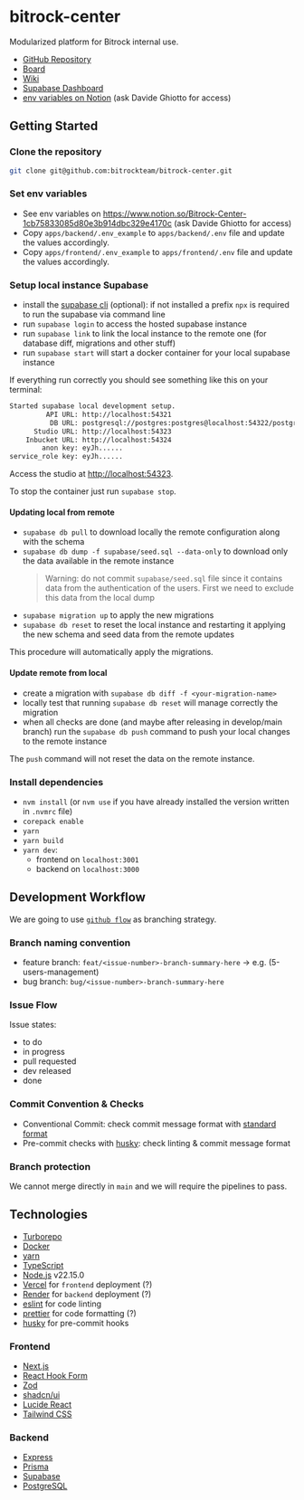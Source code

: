 # bitrock-center

Modularized platform for Bitrock internal use.

- [GitHub Repository](https://github.com/bitrockteam/bitrock-center)
- [Board](https://github.com/orgs/bitrockteam/projects/42/views/1)
- [Wiki](https://github.com/bitrockteam/bitrock-center/wiki)
- [Supabase Dashboard](https://supabase.com/dashboard/project/srefiqyvwyenjzzcqivd)
- [env variables on Notion](https://www.notion.so/Bitrock-Center-1cb75833085d80e3b914dbc329e4170c) (ask Davide Ghiotto
  for access)

## Getting Started

### Clone the repository

```bash
git clone git@github.com:bitrockteam/bitrock-center.git
```

### Set env variables

- See env variables on https://www.notion.so/Bitrock-Center-1cb75833085d80e3b914dbc329e4170c (ask Davide Ghiotto for
  access)
- Copy `apps/backend/.env_example` to `apps/backend/.env` file and update the values accordingly.
- Copy `apps/frontend/.env_example` to `apps/frontend/.env` file and update the values accordingly.

### Setup local instance Supabase

- install the [supabase cli](https://supabase.com/docs/guides/local-development/cli/getting-started#updating-the-supabase-cli) (optional): if not installed a prefix `npx` is required to run the supabase via command line
- run `supabase login` to access the hosted supabase instance
- run `supabase link` to link the local instance to the remote one (for database diff, migrations and other stuff)
- run `supabase start` will start a docker container for your local supabase instance

If everything run correctly you should see something like this on your terminal:

```bash
Started supabase local development setup.
         API URL: http://localhost:54321
          DB URL: postgresql://postgres:postgres@localhost:54322/postgres
      Studio URL: http://localhost:54323
    Inbucket URL: http://localhost:54324
        anon key: eyJh......
service_role key: eyJh......
```

Access the studio at [http://localhost:54323](http://localhost:54323).

To stop the container just run `supabase stop`.

#### Updating local from remote

- `supabase db pull` to download locally the remote configuration along with the schema
- `supabase db dump -f supabase/seed.sql --data-only` to download only the data available in the remote instance
  > Warning: do not commit `supabase/seed.sql` file since it contains data from the authentication of the users. First we need to exclude this data from the local dump
- `supabase migration up` to apply the new migrations
- `supabase db reset` to reset the local instance and restarting it applying the new schema and seed data from the remote updates

This procedure will automatically apply the migrations.

#### Update remote from local

- create a migration with `supabase db diff -f <your-migration-name>`
- locally test that running `supabase db reset` will manage correctly the migration
- when all checks are done (and maybe after releasing in develop/main branch) run the `supabase db push` command to push your local changes to the remote instance

The `push` command will not reset the data on the remote instance.

### Install dependencies

- `nvm install` (or `nvm use` if you have already installed the version written in `.nvmrc` file)
- `corepack enable`
- `yarn`
- `yarn build`
- `yarn dev`:
  - frontend on `localhost:3001`
  - backend on `localhost:3000`

## Development Workflow

We are going to use [`github flow`](https://docs.github.com/en/get-started/using-github/github-flow) as branching
strategy.

### Branch naming convention

- feature branch: `feat/<issue-number>-branch-summary-here` -> e.g. (5-users-management)
- bug branch: `bug/<issue-number>-branch-summary-here`

### Issue Flow

Issue states:

- to do
- in progress
- pull requested
- dev released
- done

### Commit Convention & Checks

- Conventional Commit: check commit message format
  with [standard format](https://www.conventionalcommits.org/en/v1.0.0/)
- Pre-commit checks with [husky](https://www.npmjs.com/package/husky): check linting & commit message format

### Branch protection

We cannot merge directly in `main` and we will require the pipelines to pass.

## Technologies

- [Turborepo](https://turborepo.com/docs)
- [Docker](https://www.docker.com/)
- [yarn](https://yarnpkg.com)
- [TypeScript](https://www.typescriptlang.org)
- [Node.js](https://nodejs.org/en/) v22.15.0
- [Vercel](https://vercel.com/) for `frontend` deployment (?)
- [Render](https://render.com/) for `backend` deployment (?)
- [eslint](https://eslint.org/) for code linting
- [prettier](https://prettier.io/) for code formatting (?)
- [husky](https://typicode.github.io/husky) for pre-commit hooks

### Frontend

- [Next.js](https://nextjs.org)
- [React Hook Form](https://react-hook-form.com/)
- [Zod](https://zod.dev/)
- [shadcn/ui](https://ui.shadcn.com)
- [Lucide React](https://lucide.dev)
- [Tailwind CSS](https://tailwindcss.com)

### Backend

- [Express](https://expressjs.com)
- [Prisma](https://www.prisma.io)
- [Supabase](https://supabase.com)
- [PostgreSQL](https://www.postgresql.org)
